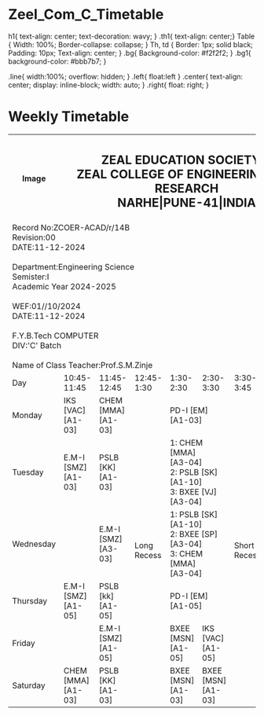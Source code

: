 # Zeel_Com_C_Timetable

 h1{
            text-align: center;
           text-decoration: wavy;
        }
        .th1{
            text-align: center;}
        Table {
            Width: 100%;
            Border-collapse: collapse;
        }
          Th, td {
            Border: 1px; solid black;
            Padding: 10px;
            Text-align: center;
        }
        .bg{
            Background-color: #f2f2f2;
        }
        .bg1{
            background-color: #bbb7b7;
        }
    
.line{
    width:100%;
    overflow: hidden;
}
.left{
    float:left
}
.center{
    text-align: center;
    display: inline-block;
    width: auto;
}
.right{
    float: right;
}
    </style>
</head>
<body>
   <h1>Weekly Timetable</h1>
    <table>
        <tr >
            <th>Image</th>
            <th colspan="7" class="th1"><h2>ZEAL EDUCATION SOCIETY'S<BR>
            ZEAL COLLEGE OF ENGINEERING AND RESEARCH<BR>
            NARHE|PUNE-41|INDIA</H2></th>
            <th>Image</th>
        </tr>
        <tr >
            <td colspan="9"><div class="left"> Record No:ZCOER-ACAD/r/14B</div><div class="center" > Revision:00</div>   
                <div class="right">DATE:11-12-2024</div>
            <br>
            <div class="left">Department:Engineering Science</div><div class="center" >Semister:I </div>   
                <div class="right">Academic Year 2024-2025</div>
            <br>
            <div class="left">WEF:01//10/2024</div>
            <div class="right">DATE:11-12-2024</div>
        <br>
        <div class="left">F.Y.B.Tech COMPUTER</div>
        <div class="right">DIV:'C' Batch</div>
        <br>
        <div class="left">Name of Class Teacher:Prof.S.M.Zinje</div>
        </td>
        </tr>
        <tr class="bg" >
            <td>Day</td>
            <td>10:45-11:45</td>
            <td>11:45-12:45</td>
            <td>12:45-1:30</td>
            <td>1:30-2:30</td>
            <td>2:30-3:30</td>
            <td>3:30-3:45</td>
            <td>3:45-4:45</td>
            <td>4:45-5:45</td>
        </tr>
        <tr>
            <td>Monday</td>
            <td>IKS [VAC]<br>[A1-03]</td>
            <td>CHEM [MMA]<br>[A1-03]</td>
            <td rowspan="6" class="bg">Long Recess</td>
            <td colspan="2">PD-I [EM]<br>[A1-03]</td>
            <td rowspan="6" class="bg">Short Recess</td>
            <td colspan="2">1. WAD-SP<br>2. WAD-SP [A1-02]</td>
        </tr>
        <tr>
            <td>Tuesday</td>
            <td>E.M-I [SMZ]<br>[A1-03]</td>
            <td>PSLB [KK]<br>[A1-03]</td>
           
<td colspan="2">1: CHEM [MMA]<br>[A3-04]<br>2: PSLB [SK]<br>[A1-10]<br>3: BXEE [VJ]<br>[A3-04]</td>
            <td colspan="2">Liberal Learning<br>[ZCC Sports Ground]</td>
           
 </tr>
        <tr>
            <td>Wednesday</td>
            <td class="bg1"></td>
            <td>E.M-I [SMZ]<br>[A3-03]</td>
            <td colspan="2">1: PSLB [SK]<br>[A1-10]<br>2: BXEE [SP]<br>[A3-04]<br>3: CHEM [MMA]<br>[A3-04]</td>
            <td colspan="2"><br>1: BXEE [RJ]<br>[A3-04]<br>2: CHEM [MMA]<br>[A3-04]<br>3: PSLB [SK]<br>[A1-10]</td>
            
 </tr>
        <tr>
            <td>Thursday</td>
            <td>E.M-I [SMZ]<br>[A1-05]</td>
            <td>PSLB [kk]<br>[A1-05]</td>
            
  <td colspan="2">PD-I [EM]<br>[A1-05]</td>
           
<td colspan="2">1. WAD-SP<br>2. WAD-SP [A1-42]</td>
        </tr>
        <tr>
            <td>Friday</td>
            <td class="bg1"></td>
            <td>E.M-I [SMZ]<br>[A1-05]</td>
            <td>BXEE [MSN]<br>[A1-05]</td>
            <td>IKS [VAC]<br>[A1-05]</td>
            <td>GFM[SMZ]<br>[A2-04]</td>
            <td class="bg1"></td>
        </tr>
        <tr>
            <td>Saturday</td>
            <td>CHEM [MMA]<br>[A1-03]</td>
            <td>PSLB [KK]<br>[A1-03]</td>
            <td>BXEE [MSN]<br>[A1-03]</td>
            <td>BXEE [MSN]<br>[A1-03]</td>
            <td>CHEM [MMA]<br>[A1-03]</td>
            <td class="bg1"></td>
        </tr>
    </table>
</body>
</html>
